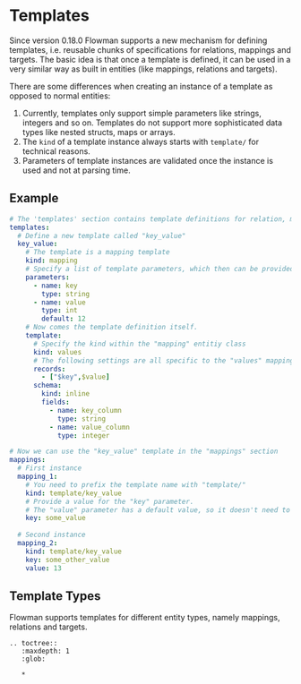 # Templates

Since version 0.18.0 Flowman supports a new mechanism for defining templates, i.e. reusable chunks of specifications
for relations, mappings and targets. The basic idea is that once a template is defined, it can be used in a very
similar way as built in entities (like mappings, relations and targets).

There are some differences when creating an instance of a template as opposed to normal entities:
1. Currently, templates only support simple parameters like strings, integers and so on. Templates do not support
   more sophisticated data types like nested structs, maps or arrays.
2. The `kind` of a template instance always starts with `template/` for technical reasons.
3. Parameters of template instances are validated once the instance is used and not at parsing time.

## Example
```yaml
# The 'templates' section contains template definitions for relation, mappings, connections and more
templates:
  # Define a new template called "key_value" 
  key_value:
    # The template is a mapping template  
    kind: mapping
    # Specify a list of template parameters, which then can be provided during instantiation
    parameters:
      - name: key
        type: string
      - name: value
        type: int
        default: 12
    # Now comes the template definition itself.    
    template:
      # Specify the kind within the "mapping" entitiy class  
      kind: values
      # The following settings are all specific to the "values" mapping kind
      records:
        - ["$key",$value]
      schema:
        kind: inline
        fields:
          - name: key_column
            type: string
          - name: value_column
            type: integer

# Now we can use the "key_value" template in the "mappings" section
mappings:
  # First instance  
  mapping_1:
    # You need to prefix the template name with "template/"
    kind: template/key_value
    # Provide a value for the "key" parameter. 
    # The "value" parameter has a default value, so it doesn't need to be provided
    key: some_value
    
  # Second instance
  mapping_2:
    kind: template/key_value
    key: some_other_value
    value: 13
```

## Template Types
Flowman supports templates for different entity types, namely mappings, relations and targets.

```eval_rst
.. toctree::
   :maxdepth: 1
   :glob:

   *
```
